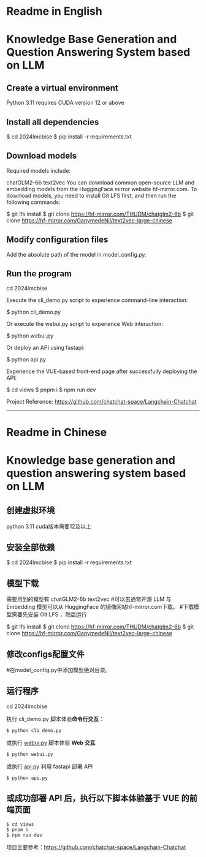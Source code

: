# Readme in English
# Knowledge Base Generation and Question Answering System based on LLM

## Create a virtual environment
Python 3.11 requires CUDA version 12 or above

## Install all dependencies

$ cd 2024lmcbise
$ pip install -r requirements.txt

## Download models
Required models include:

chatGLM2-6b
text2vec
You can download common open-source LLM and embedding models from the HuggingFace mirror website hf-mirror.com.
To download models, you need to install Git LFS first, and then run the following commands:

$ git lfs install
$ git clone https://hf-mirror.com/THUDM/chatglm2-6b
$ git clone https://hf-mirror.com/GanymedeNil/text2vec-large-chinese

## Modify configuration files
Add the absolute path of the model in model_config.py.

## Run the program

cd 2024lmcbise

Execute the cli_demo.py script to experience command-line interaction:


$ python cli_demo.py

Or execute the webui.py script to experience Web interaction:


$ python webui.py

Or deploy an API using fastapi:


$ python api.py

Experience the VUE-based front-end page after successfully deploying the API:

$ cd views
$ pnpm i
$ npm run dev

Project Reference: https://github.com/chatchat-space/Langchain-Chatchat

---
# Readme in Chinese

# Knowledge base generation and question answering system based on LLM

## 创建虚拟环境
python 3.11 cuda版本需要12及以上

## 安装全部依赖
$  cd 2024lmcbise
$ pip install -r requirements.txt 

## 模型下载
需要用到的模型有
chatGLM2-6b
text2vec
#可以去通常开源 LLM 与 Embedding 模型可以从 HuggingFace 的镜像网站hf-mirror.com下载。
#下载模型需要先安装 Git LFS ，然后运行

$ git lfs install
$ git clone https://hf-mirror.com/THUDM/chatglm2-6b
$ git clone https://hf-mirror.com/GanymedeNil/text2vec-large-chinese

## 修改configs配置文件
#在model_config.py中添加模型绝对目录。

## 运行程序

cd 2024lmcbise

执行 cli_demo.py 脚本体验**命令行交互**：

```shell
$ python cli_demo.py
```

或执行 [webui.py](webui.py) 脚本体验 **Web 交互**

```shell
$ python webui.py
```

或执行 [api.py](api.py) 利用 fastapi 部署 API

```shell
$ python api.py
```

## 或成功部署 API 后，执行以下脚本体验基于 VUE 的前端页面

```shell
$ cd views 
$ pnpm i
$ npm run dev
```

项目主要参考：https://github.com/chatchat-space/Langchain-Chatchat
